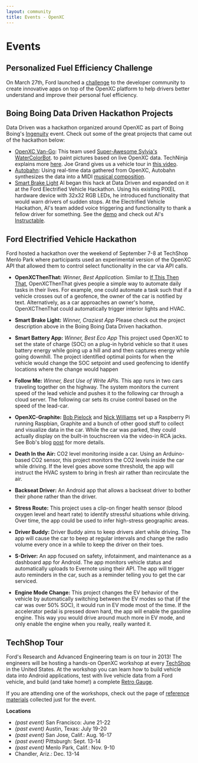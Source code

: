 ```yaml
---
layout: community
title: Events - OpenXC
---
```


<div class="page-header">
    <h1>Events</h1>
</div>

## Personalized Fuel Efficiency Challenge

On March 27th, Ford launched a [challenge](http://ford.challengepost.com) to the
developer community to create innovative apps on top of the OpenXC platform to
help drivers better understand and improve their personal fuel efficiency.

## Boing Boing Data Driven Hackathon Projects

Data Driven was a hackathon organized around OpenXC as part of Boing
Boing's
<a href="http://boingboing.net/tag/ingenuity">Ingenuity</a> event.
Check out some of the great projects that came out of the hackathon
below:

* [OpenXC
  Van-Go](http://boingboing.net/2013/09/03/car-tells-robot-artist-what-to.html):
  This team used [Super-Awesome Sylvia's](http://sylviashow.com/)
  [WaterColorBot](http://watercolorbot.com/). to paint pictures based on live
  OpenXC data.  TechNinja explains more <a
  href="https://www.youtube.com/watch?feature=player_embedded&v=8xWfO5t02wI">here</a>.
  Joe Grand gives us a vehicle tour in <a
  href="https://www.youtube.com/watch?v=VZedQH9FHiw">this video</a>.
* [Autobahn](http://boingboing.net/2013/09/04/car-composes-kraftwerkian-musi.html):
  Using real-time data gathered from OpenXC, Autobahn synthesizes the data into
  a MIDI [musical
  composition](https://www.youtube.com/watch?feature=player_embedded&v=dj-LJQyGjls#t=39).
* [Smart Brake Light](http://ledpixelart.com/portfolio-item/smart-brake-light-prototype-2/)
  Al began this hack at Data Driven and expanded on it at the Ford
  Electrified Vehicle Hackathon.  Using his existing PIXEL hardware
  device with 32x32 RGB LEDs, he introduced functionality that would
  warn drivers of sudden stops.  At the Electrified Vehicle
  Hackathon, Al's team added voice triggering and functionality to
  thank a fellow driver for something.  See the
  [demo](http://ledpixelart.com/portfolio-item/smart-brake-light-prototype-2/)
  and check out Al's
  [Instructable](http://www.instructables.com/id/Smart-Brake-Light-Proof-of-Concept/).

## Ford Electrified Vehicle Hackathon

Ford hosted a hackathon over the weekend of September 7-8 at TechShop Menlo Park
where participants used an experimental version of the OpenXC API that allowed
them to control select functionality in the car via API calls.

* **OpenXCThenThat:** *Winner, Best Application.* Similar to [If This Then
  That](http://ifttt.com/), OpenXCThenThat gives people a simple way to automate
  daily tasks in their lives.  For example, one could automate a task such that
  if a vehicle crosses out of a geofence, the owner of the car is notified by
  text.  Alternatively, as a car approaches an owner's home, OpenXCThenThat
  could automatically trigger interior lights and HVAC.

* **Smart Brake Light:** *Winner, Craziest App* Please check out the project
  description above in the Boing Boing Data Driven hackathon.

* **Smart Battery App:** *Winner, Best Eco App* This project used OpenXC to set
  the state of charge (SOC) on a plug-in hybrid vehicle so that it uses battery
  energy while going up a hill and and then captures energy while going
  downhill.  The project identified optimal points for when the vehicle would
  change the SOC setpoint and used geofencing to identify locations where the
  change would happen

* **Follow Me:** *Winner, Best Use of Write APIs.*  This app runs in two cars
  traveling together on the highway.  The system monitors the current speed of
  the lead vehicle and pushes it to the following car through a cloud server.
  The following car sets its cruise control based on the speed of the lead-car.

* **OpenXC-Graphite:** <a href="https://twitter.com/bobpielock">Bob
    Pielock</a> and <a href="http://twitter.com/rogwilco">Nick
    Williams</a> set up a Raspberry Pi running Raspbian, Graphite and a
    bunch of other good stuff to collect and visualize data in the
    car.  While the car was parked, they could actually display on the
    built-in touchscreen via the video-in RCA jacks.  See Bob's blog
    [post](http://masherydev.tumblr.com/post/61687512314/hacking-on-fords-openxc-platform)
    for more details.

* **Death In the Air:** CO2 level monitoring inside a car.  Using an
  Arduino-based CO2 sensor, this project monitors the CO2 levels inside the car
  while driving.  If the level goes above some threshold, the app will instruct
  the HVAC system to bring in fresh air rather than recirculate the air.

* **Backseat Driver:** An Android app that allows a backseat driver to bother
  their phone rather than the driver.

* **Stress Route:** This project uses a clip-on finger health sensor (blood
  oxygen level and heart rate) to identify stressful situations while driving.
  Over time, the app could be used to infer high-stress geographic areas.

* **Driver Buddy:** Driver Buddy aims to keep drivers alert while driving.  The
  app will cause the car to beep at regular intervals and change the radio
  volume every once in a while to keep the driver on their toes.

* **S-Driver:** An app focused on safety, infotainment, and maintenance as a
  dashboard app for Android. The app monitors vehicle status and automatically
  uploads to Evernote using their API.  The app will trigger auto reminders in
  the car, such as a reminder telling you to get the car serviced.

* **Engine Mode Change:** This project changes the EV behavior of the vehicle by
  automatically switching between the EV modes so that (if the car was over 50%
  SOC), it would run in EV mode most of the time.  If the accelerator pedal is
  pressed down hard, the app will enable the gasoline engine. This way you would
  drive around much more in EV mode, and only enable the engine when you really,
  really wanted it.

## TechShop Tour

Ford's Research and Advanced Engineering team is on tour in 2013! The engineers
will be hosting a hands-on OpenXC workshop at every
[TechShop](http://techshop.ws/) in the United States. At the workshop you can
learn how to build vehicle data into Android applications, test with live
vehicle data from a Ford vehicle, and build (and take home!) a complete [Retro
Gauge](/projects/retro-gauge.html).

If you are attending one of the workshops, check out the page of [reference
materials](/workshop.html) collected just for the event.

**Locations**

* *(past event)* San Francisco: June 21-22
* *(past event)* Austin, Texas: July 19-20
* *(past event)* San Jose, Calif.: Aug. 16-17
* *(past event)* Pittsburgh: Sept. 13-14
* *(past event)* Menlo Park, Calif.: Nov. 9-10
* Chandler, Ariz.: Dec. 13-14
